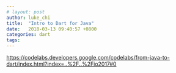 ```yaml
---
# layout: post
author: luke_chi
title:  "Intro to Dart for Java"
date:   2018-03-13 09:40:57 +0800
categories: dart
tags: 
---
```


<https://codelabs.developers.google.com/codelabs/from-java-to-dart/index.html?index=..%2F..%2Fio2017#0>
